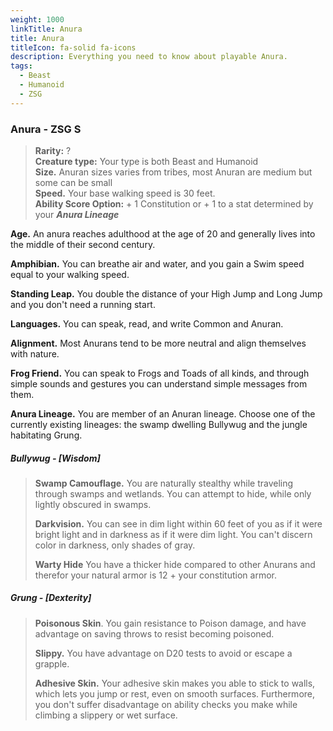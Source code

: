 ```yaml
---
weight: 1000
linkTitle: Anura
title: Anura
titleIcon: fa-solid fa-icons
description: Everything you need to know about playable Anura.
tags:
  - Beast
  - Humanoid
  - ZSG
---
```

### Anura \- ZSG S

> **Rarity:** ?  
> **Creature type:** Your type is both Beast and Humanoid  
> **Size.** Anuran sizes varies from tribes, most Anuran are medium but some can
> be small  
> **Speed.** Your base walking speed is 30 feet.  
> **Ability Score Option:** \+ 1 Constitution or \+ 1 to a stat determined by
> your **_Anura Lineage_**

**Age.** An anura reaches adulthood at the age of 20 and generally lives into
the middle of their second century.

**Amphibian.** You can breathe air and water, and you gain a Swim speed equal to
your walking speed.

**Standing Leap.** You double the distance of your High Jump and Long Jump and
you don't need a running start.

**Languages.** You can speak, read, and write Common and Anuran.

**Alignment.** Most Anurans tend to be more neutral and align themselves with
nature.

**Frog Friend.** You can speak to Frogs and Toads of all kinds, and through
simple sounds and gestures you can understand simple messages from them.

**Anura Lineage.** You are member of an Anuran lineage. Choose one of the
currently existing lineages: the swamp dwelling Bullywug and the jungle
habitating Grung.

##### Bullywug - \[Wisdom\]

> **Swamp Camouflage.** You are naturally stealthy while traveling through
> swamps and wetlands. You can attempt to hide, while only lightly obscured in
> swamps.
>
> **Darkvision.** You can see in dim light within 60 feet of you as if it were
> bright light and in darkness as if it were dim light. You can't discern color
> in darkness, only shades of gray.
>
> **Warty Hide** You have a thicker hide compared to other Anurans and therefor
> your natural armor is 12 \+ your constitution armor.

##### Grung - \[Dexterity\]

> **Poisonous Skin**. You gain resistance to Poison damage, and have advantage
> on saving throws to resist becoming poisoned.
>
> **Slippy.** You have advantage on D20 tests to avoid or escape a grapple.
>
> **Adhesive Skin.** Your adhesive skin makes you able to stick to walls, which
> lets you jump or rest, even on smooth surfaces. Furthermore, you don't suffer
> disadvantage on ability checks you make while climbing a slippery or wet
> surface.

